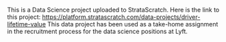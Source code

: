 This is a Data Science project uploaded to StrataScratch. Here is the link to this project: https://platform.stratascratch.com/data-projects/driver-lifetime-value
This data project has been used as a take-home assignment in the recruitment process for the data science positions at Lyft.
